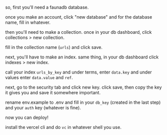 so, first you'll need a faunadb database. 

once you make an account, click "new database" and for the database name, fill in whatever.

then you'll need to make a collection. once in your db dashboard, click collections > new collection.

fill in the collection name (`urls`) and click save.

next, you'll have to make an index. same thing, in your db dashboard click indexes > new index.

call your index `urls_by_key` and under terms, enter `data.key` and under values enter `data.value` and `ref`.

next, go to the security tab and click new key. click save, then copy the key it gives you and save it somewhere important.


rename env.example to .env and fill in your `db_key` (created in the last step) and your `auth` key (whatever is fine).


now you can deploy!

install the vercel cli and do ```vc``` in whatever shell you use. 